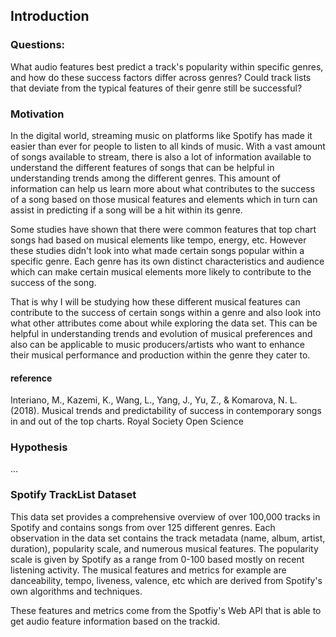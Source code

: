 
## Introduction

### Questions:

What audio features best predict a track's popularity within specific genres, and how do these success factors differ across genres? Could track lists that deviate from the typical features of their genre still be successful?

### Motivation

In the digital world, streaming music on platforms like Spotify has made it easier than ever for people to listen to all kinds of music. With a vast amount of songs available to stream, there is also a lot of information available to understand the different features of songs that can be helpful in understanding trends among the different genres. This amount of information can help us learn more about what contributes to the success of a song based on those musical features and elements which in turn can assist in predicting if a song will be a hit within its genre.

Some studies have shown that there were common features that top chart songs had based on musical elements like tempo, energy, etc. However these studies didn't look into what made certain songs popular within a specific genre. Each genre has its own distinct characteristics and audience which can make certain musical elements more likely to contribute to the success of the song.

That is why I will be studying how these different musical features can contribute to the success of certain songs within a genre and also look into what other attributes come about while exploring the data set. This can be helpful in understanding trends and evolution of musical preferences and also can be applicable to music producers/artists who want to enhance their musical performance and production within the genre they cater to.

#### reference

Interiano, M., Kazemi, K., Wang, L., Yang, J., Yu, Z., & Komarova, N. L. (2018). Musical trends and predictability of success in contemporary songs in and out of the top charts. Royal Society Open Science

### Hypothesis

...

### Spotify TrackList Dataset

This data set provides a comprehensive overview of over 100,000 tracks in Spotify and contains songs from over 125 different genres. Each observation in the data set contains the track metadata (name, album, artist, duration), popularity scale, and numerous musical features. The popularity scale is given by Spotify as a range from 0-100 based mostly on recent listening activity. The musical features and metrics for example are danceability, tempo, liveness, valence, etc which are derived from Spotify's own algorithms and techniques.

These features and metrics come from the Spotfiy's Web API that is able to get audio feature information based on the trackid.

